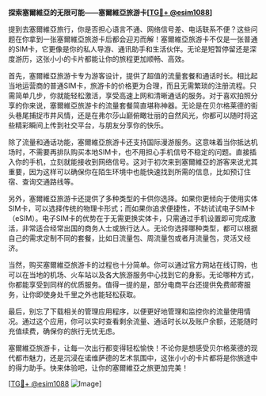 **探索塞爾維亞的无限可能——塞爾維亞旅游卡[[TG💪+ @esim1088](https://t.me/s/esim1088)]**

提到去塞爾維亞旅行，你是否担心语言不通、网络信号差、电话联系不便？这些问题在你拿到一张塞爾維亞旅游卡后都会迎刃而解！塞爾維亞旅游卡不仅是一张普通的SIM卡，它更像是你的私人导游、通讯助手和生活伙伴。无论是短暂停留还是深度游历，这张小小的卡片都能让你的旅程更加顺畅、高效。

首先，塞爾維亞旅游卡专为游客设计，提供了超值的流量套餐和通话时长。相比起当地运营商的普通SIM卡，旅游卡的价格更为合理，而且无需繁琐的注册流程。只需简单几步，你就能轻松激活，享受高速上网和清晰通话的服务。对于喜欢拍照分享的你来说，塞爾維亞旅游卡的流量套餐简直堪称神器。无论是在贝尔格莱德的街头巷尾捕捉市井风情，还是在弗尔莎山巅俯瞰壮丽的自然风光，你都可以随时将这些精彩瞬间上传到社交平台，与朋友分享你的快乐。

除了流量和通话功能，塞爾維亞旅游卡还支持国际漫游服务。这意味着当你抵达机场时，不需要再排队购买本地SIM卡，也不用担心手机信号不稳定的问题。直接插入你的手机，立刻就能接收到网络信号。这对于初次来到塞爾維亞的游客来说尤其重要，因为这样可以确保你在陌生环境中也能快速找到所需的信息，比如预订住宿、查询交通路线等。

另外，塞爾維亞旅游卡还提供了多种类型的卡供你选择。如果你更倾向于使用实体SIM卡，可以选择传统的物理卡形式；而如果你追求便捷性，不妨试试电子SIM卡（eSIM）。电子SIM卡的优势在于无需更换实体卡，只需通过手机设置即可完成激活，非常适合经常出国的商务人士或旅行达人。无论你选择哪种类型，都可以根据自己的需求定制不同的套餐，比如日流量包、周流量包或者月流量包，灵活又经济。

当然，购买塞爾維亞旅游卡的过程也十分简单。你可以通过官方网站在线订购，也可以在当地的机场、火车站以及各大旅游服务中心找到它的身影。无论哪种方式，你都能享受到同样的优质服务。值得一提的是，部分电商平台还提供免费邮寄服务，让你即使身处千里之外也能轻松获取。

最后，别忘了下载相关的管理应用程序，以便更好地管理和监控你的流量使用情况。通过这个应用，你可以实时查看剩余流量、通话时长以及账户余额，还能随时充值续费，确保你的旅行无忧无虑。

塞爾維亞旅游卡，让每一次出行都变得轻松愉快！不论你是想感受贝尔格莱德的现代都市魅力，还是沉浸在诺维萨德的艺术氛围中，这张小小的卡片都将是你旅途中的得力助手。快来体验吧，让你的塞爾維亞之旅更加完美！

[[TG💪+ @esim1088](https://t.me/s/esim1088) ![Image](https://i.postimg.cc/4NQfJmqS/Snipaste-2025-05-13-00-14-12.png)]